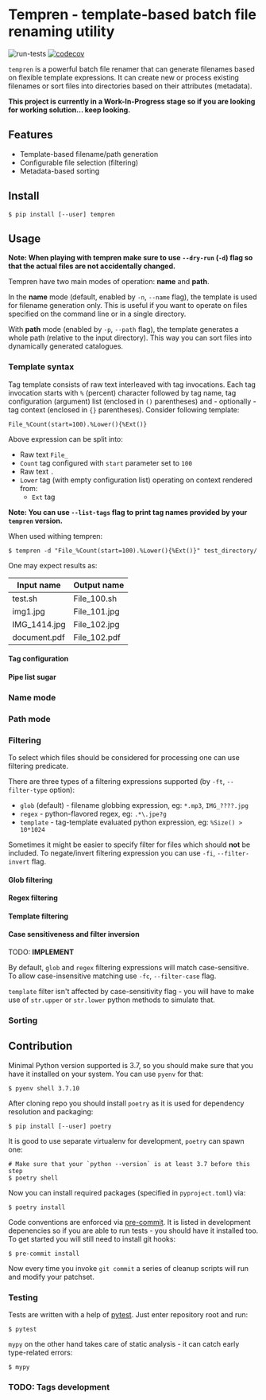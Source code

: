 # Tempren - template-based batch file renaming utility

![run-tests](https://github.com/idle-code/tempren/actions/workflows/run-tests.yml/badge.svg)
[![codecov](https://codecov.io/gh/idle-code/tempren/branch/develop/graph/badge.svg?token=1CR2PX6GYB)](https://codecov.io/gh/idle-code/tempren)

`tempren` is a powerful batch file renamer that can generate filenames based on flexible template expressions.
It can create new or process existing filenames or sort files into directories based on their attributes (metadata).

**This project is currently in a Work-In-Progress stage so if you are looking for working solution... keep looking.**

## Features
- Template-based filename/path generation
- Configurable file selection (filtering)
- Metadata-based sorting


## Install
```console
$ pip install [--user] tempren
```

## Usage

**Note: When playing with tempren make sure to use `--dry-run` (`-d`) flag so that the actual files are not accidentally changed.**

Tempren have two main modes of operation: **name** and **path**.

In the **name** mode (default, enabled by `-n`, `--name` flag), the template is used for filename generation only.
This is useful if you want to operate on files specified on the command line or in a single directory.

With **path** mode (enabled by `-p`, `--path` flag), the template generates a whole path (relative to the input directory).
This way you can sort files into dynamically generated catalogues.

### Template syntax
Tag template consists of raw text interleaved with tag invocations.
Each tag invocation starts with `%` (percent) character followed by tag name, tag configuration (argument) list (enclosed in `()` parentheses) and - optionally -
tag context (enclosed in `{}` parentheses). Consider following template:
```tempren
File_%Count(start=100).%Lower(){%Ext()}
```

Above expression can be split into:
- Raw text `File_`
- `Count` tag configured with `start` parameter set to `100`
- Raw text `.`
- `Lower` tag (with empty configuration list) operating on context rendered from:
  - `Ext` tag

**Note: You can use `--list-tags` flag to print tag names provided by your `tempren` version.**

When used withing tempren:
```console
$ tempren -d "File_%Count(start=100).%Lower(){%Ext()}" test_directory/
```
One may expect results as:

| Input name   | Output name  |
|--------------|--------------|
| test.sh      | File_100.sh  |
| img1.jpg     | File_101.jpg |
| IMG_1414.jpg | File_102.jpg |
| document.pdf | File_102.pdf |


#### Tag configuration
#### Pipe list sugar
### Name mode
### Path mode
### Filtering
To select which files should be considered for processing one can use filtering predicate.

There are three types of a filtering expressions supported (by `-ft`, `--filter-type` option):
- `glob` (default) - filename globbing expression, eg: `*.mp3`, `IMG_????.jpg`
- `regex` - python-flavored regex, eg: `.*\.jpe?g`
- `template` - tag-template evaluated python expression, eg: `%Size() > 10*1024`

Sometimes it might be easier to specify filter for files which should **not** be included.
To negate/invert filtering expression you can use `-fi`, `--filter-invert` flag.

#### Glob filtering
#### Regex filtering
#### Template filtering
#### Case sensitiveness and filter inversion
TODO: **IMPLEMENT**

By default, `glob` and `regex` filtering expressions will match case-sensitive.
To allow case-insensitive matching use `-fc`, `--filter-case` flag.

`template` filter isn't affected by case-sensitivity flag - you will have to make use of `str.upper` or `str.lower` python methods to simulate that.

### Sorting

## Contribution
Minimal Python version supported is 3.7, so you should make sure that you have it installed on your system.
You can use `pyenv` for that:
```console
$ pyenv shell 3.7.10
```

After cloning repo you should install `poetry` as it is used for dependency resolution and packaging:
```console
$ pip install [--user] poetry
```

It is good to use separate virtualenv for development, `poetry` can spawn one:
```console
# Make sure that your `python --version` is at least 3.7 before this step
$ poetry shell
```

Now you can install required packages (specified in `pyproject.toml`) via:
```console
$ poetry install
```

Code conventions are enforced via [pre-commit](https://pre-commit.com/). It is listed in development depenencies so if you are able to run tests - you should have it installed too.
To get started you will still need to install git hooks:
```console
$ pre-commit install
```
Now every time you invoke `git commit` a series of cleanup scripts will run and modify your patchset.

### Testing
Tests are written with a help of [pytest](https://docs.pytest.org/en/latest/). Just enter repository root and run:
```console
$ pytest
```

`mypy` on the other hand takes care of static analysis - it can catch early type-related errors:
```console
$ mypy
```

### TODO: Tags development
